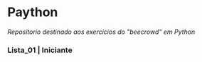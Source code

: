 # Paython
  _*Repositorio destinado aos exercicios do "beecrowd" em Python*_

### Lista_01 | Iniciante
